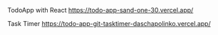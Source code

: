 TodoApp with React
https://todo-app-sand-one-30.vercel.app/

Task Timer
https://todo-app-git-tasktimer-daschapolinko.vercel.app/
